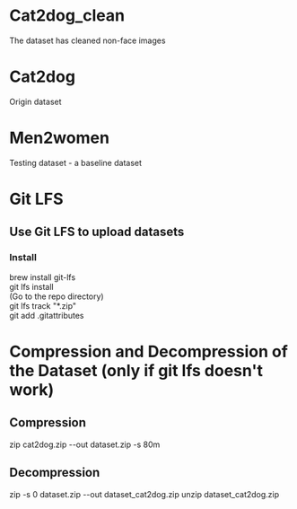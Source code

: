 # Cat2dog_clean
The dataset has cleaned non-face images

# Cat2dog
Origin dataset

# Men2women
Testing dataset - a baseline dataset

# Git LFS
## Use Git LFS to upload datasets
### Install
brew install git-lfs  
git lfs install  
(Go to the repo directory)  
git lfs track "*.zip"  
git add .gitattributes

# Compression and Decompression of the Dataset (only if git lfs doesn't work)
## Compression
zip cat2dog.zip --out dataset.zip -s 80m
## Decompression
zip -s 0 dataset.zip --out dataset_cat2dog.zip
unzip dataset_cat2dog.zip